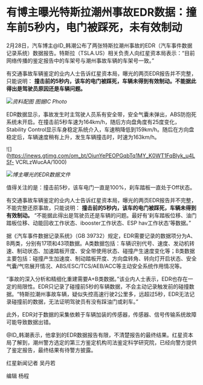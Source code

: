 # 有博主曝光特斯拉潮州事故EDR数据：撞车前5秒内，电门被踩死，未有效制动

2月28日，汽车博主@ID_韩潮公布了两张特斯拉潮州事故的EDR（汽车事件数据记录系统）数据报告。特斯拉（TSLA.US）相关负责人向红星资本局表示：“目前网络传播的鉴定报告中的车架号与潮州事故车辆的车架号一致。”

有交通事故车辆鉴定的业内人士告诉红星资本局，曝光的两页EDR报告并不完整，只能说明：
**撞击前的5秒内，该车的电门被踩死，车辆未得到有效制动。不能据此得出是驾驶员原因还是车辆问题。**

![](https://inews.gtimg.com/om_bt/Olt2BddX9DNV7TKx31l4SG3qX-T7BmMB81JnjLiJnznjEAA/1000)_资料配图
图据IC Photo_

EDR数据显示，事故发生时主驾驶人员系有安全带，安全气囊未弹出，ABS防抱死系统未开启。在撞击前5秒车速为164km/h，随后方向盘角度有25度变化，Stability
Control显示车身稳定系统介入，车速稍降低到159km/h。随后在方向盘稳定后，车辆速度稍有上升，发生车辆撞击时，时速为163km/h。

![](https://inews.gtimg.com/om_bt/OiunYePEOPGqbTq1MY_K0WT1FqBlyk_u4LSf-
VCRLzWucAA/1000)

![](https://inews.gtimg.com/om_bt/OAKPEarXBVKrc4YZdQpiK99PQZ6sBQcSeydmk0gVFW5aEAA/1000)_博主曝光的EDR数据文件_

值得关注的是：撞击前5秒，该车电门一直是100%，刹车踏板一直处于Off状态。

有交通事故车辆鉴定的业内人士告诉红星资本局，曝光的两页EDR报告并不完整，不能完整还原事故，只能说明：
**撞击前的5秒内，该车的电门被踩死，车辆未得到有效制动。**
“不能据此得出是驾驶员还是车辆的问题。最好有‘刹车踏板位移、油门踏板位移、动能回收工作状态、ibooster工作状态、ESP hav工作状态’等数据。”

据《汽车事件数据记录系统》（GB
39732）规定，EDR需要记录的数据项分为A、B两类，分别有17项和43项数据。A类数据包括：车辆识别代号、速度、发动机转速、制动状态、加速踏板开度、安全带使用状态、碰撞产生速度变化等；B类数据主要包括：碰撞产生加速度、制动踏板开度、方向盘转角、转向灯开启状态、安全气囊/气帘展开情况、ABS/ESC/TCS/AEB/ACC等主动安全系统作用情况等。

“事故的深入分析和精细化重建需要A+B类数据。”该业内人士表示，EDR也存在一定的局限性。EDR只记录了碰撞前5秒的车辆数据，不会主动记录触发前的碰撞数据。“特斯拉潮州事故车辆，疑似失控高速行驶2公里多，远超过5秒，EDR无法记录碰撞前的数据，无法证明驾驶员有没有踩油门或刹车。”

此外，EDR对于数据的采集依赖于车辆加装的传感器，传感器、信号传输系统故障可能导致数据出错。

@ID_韩潮表示，他拿到的EDR数据报告有限，不清楚报告的最终结果。红星资本局了解到，潮州警方选定的第三方鉴定机构司法鉴定科学研究院，已经向警方提供了鉴定报告，最终结果有待警方披露。

红星新闻记者 吴丹若

编辑 杨程

